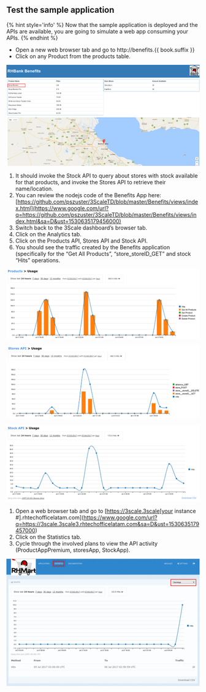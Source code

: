 ## Test the sample application

{% hint style='info' %}
Now that the sample application is deployed and the APIs are available, you are going to simulate a web app consuming your APIs.
{% endhint %}

* Open a new web browser tab and go to http://benefits.{{ book.suffix }}
* Click on any Product from the products table.

![](../images/image122.png)

1. It should invoke the Stock API to query about stores with stock available for that products, and invoke the Stores API to retrieve their name/location.
2. You can review the nodejs code of the Benefits App here: [https://github.com/pszuster/3ScaleTD/blob/master/Benefits/views/index.html](https://www.google.com/url?q=https://github.com/pszuster/3ScaleTD/blob/master/Benefits/views/index.html&sa=D&ust=1530635179456000)
3. Switch back to the 3Scale dashboard’s browser tab.
4. Click on the Analytics tab.
5. Click on the Products API, Stores API and Stock API.
6. You should see the traffic created by the Benefits application (specifically for the “Get All Products”, “store_storeID_GET” and stock “Hits” operations.

![](images/image73.png)

![](images/image45.png)

![](images/image120.png)

1. Open a web browser tab and go to [https://3scale.3scale[your instance #].rhtechofficelatam.com](https://www.google.com/url?q=https://3scale.3scale3.rhtechofficelatam.com&sa=D&ust=1530635179457000)
2. Click on the Statistics tab.
3. Cycle through the involved plans to view the API activity (ProductAppPremium, storesApp, StockApp).

![](images/image84.png)


